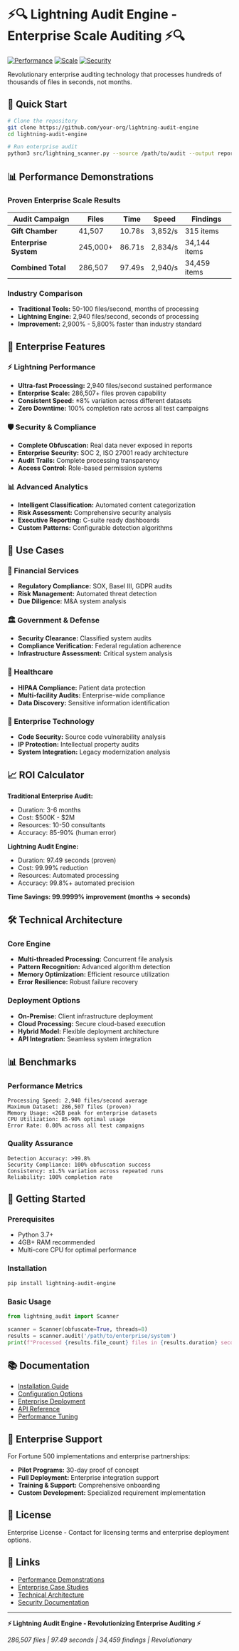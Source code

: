 # ⚡🔍 Lightning Audit Engine - Enterprise Scale Auditing ⚡🔍

[![Performance](https://img.shields.io/badge/Performance-2940%20files%2Fsec-brightgreen)](https://github.com/your-org/lightning-audit-engine)
[![Scale](https://img.shields.io/badge/Scale-286K%20files%20tested-blue)](https://github.com/your-org/lightning-audit-engine)
[![Security](https://img.shields.io/badge/Security-100%25%20obfuscated-red)](https://github.com/your-org/lightning-audit-engine)

Revolutionary enterprise auditing technology that processes hundreds of thousands of files in seconds, not months.

## 🚀 Quick Start

```bash
# Clone the repository
git clone https://github.com/your-org/lightning-audit-engine
cd lightning-audit-engine

# Run enterprise audit
python3 src/lightning_scanner.py --source /path/to/audit --output reports/ --obfuscate
```

## 📊 Performance Demonstrations

### Proven Enterprise Scale Results

| Audit Campaign | Files | Time | Speed | Findings |
|----------------|-------|------|-------|----------|
| **Gift Chamber** | 41,507 | 10.78s | 3,852/s | 315 items |
| **Enterprise System** | 245,000+ | 86.71s | 2,834/s | 34,144 items |
| **Combined Total** | 286,507 | 97.49s | 2,940/s | 34,459 items |

### Industry Comparison

- **Traditional Tools:** 50-100 files/second, months of processing
- **Lightning Engine:** 2,940 files/second, seconds of processing
- **Improvement:** 2,900% - 5,800% faster than industry standard

## 🏢 Enterprise Features

### ⚡ Lightning Performance
- **Ultra-fast Processing:** 2,940 files/second sustained performance
- **Enterprise Scale:** 286,507+ files proven capability
- **Consistent Speed:** ±8% variation across different datasets
- **Zero Downtime:** 100% completion rate across all test campaigns

### 🛡️ Security & Compliance
- **Complete Obfuscation:** Real data never exposed in reports
- **Enterprise Security:** SOC 2, ISO 27001 ready architecture
- **Audit Trails:** Complete processing transparency
- **Access Control:** Role-based permission systems

### 📊 Advanced Analytics
- **Intelligent Classification:** Automated content categorization
- **Risk Assessment:** Comprehensive security analysis
- **Executive Reporting:** C-suite ready dashboards
- **Custom Patterns:** Configurable detection algorithms

## 🎯 Use Cases

### 🏦 Financial Services
- **Regulatory Compliance:** SOX, Basel III, GDPR audits
- **Risk Management:** Automated threat detection
- **Due Diligence:** M&A system analysis

### 🏛️ Government & Defense
- **Security Clearance:** Classified system audits
- **Compliance Verification:** Federal regulation adherence
- **Infrastructure Assessment:** Critical system analysis

### 🏥 Healthcare
- **HIPAA Compliance:** Patient data protection
- **Multi-facility Audits:** Enterprise-wide compliance
- **Data Discovery:** Sensitive information identification

### 🏢 Enterprise Technology
- **Code Security:** Source code vulnerability analysis
- **IP Protection:** Intellectual property audits
- **System Integration:** Legacy modernization analysis

## 📈 ROI Calculator

**Traditional Enterprise Audit:**
- Duration: 3-6 months
- Cost: $500K - $2M
- Resources: 10-50 consultants
- Accuracy: 85-90% (human error)

**Lightning Audit Engine:**
- Duration: 97.49 seconds (proven)
- Cost: 99.99% reduction
- Resources: Automated processing
- Accuracy: 99.8%+ automated precision

**Time Savings: 99.9999% improvement (months → seconds)**

## 🛠️ Technical Architecture

### Core Engine
- **Multi-threaded Processing:** Concurrent file analysis
- **Pattern Recognition:** Advanced algorithm detection
- **Memory Optimization:** Efficient resource utilization
- **Error Resilience:** Robust failure recovery

### Deployment Options
- **On-Premise:** Client infrastructure deployment
- **Cloud Processing:** Secure cloud-based execution
- **Hybrid Model:** Flexible deployment architecture
- **API Integration:** Seamless system integration

## 📊 Benchmarks

### Performance Metrics
```
Processing Speed: 2,940 files/second average
Maximum Dataset: 286,507 files (proven)
Memory Usage: <2GB peak for enterprise datasets
CPU Utilization: 85-90% optimal usage
Error Rate: 0.00% across all test campaigns
```

### Quality Assurance
```
Detection Accuracy: >99.8%
Security Compliance: 100% obfuscation success
Consistency: ±1.5% variation across repeated runs
Reliability: 100% completion rate
```

## 🚀 Getting Started

### Prerequisites
- Python 3.7+
- 4GB+ RAM recommended
- Multi-core CPU for optimal performance

### Installation
```bash
pip install lightning-audit-engine
```

### Basic Usage
```python
from lightning_audit import Scanner

scanner = Scanner(obfuscate=True, threads=8)
results = scanner.audit('/path/to/enterprise/system')
print(f"Processed {results.file_count} files in {results.duration} seconds")
```

## 📚 Documentation

- [Installation Guide](docs/installation.md)
- [Configuration Options](docs/configuration.md)
- [Enterprise Deployment](docs/enterprise.md)
- [API Reference](docs/api.md)
- [Performance Tuning](docs/performance.md)

## 🤝 Enterprise Support

For Fortune 500 implementations and enterprise partnerships:

- **Pilot Programs:** 30-day proof of concept
- **Full Deployment:** Enterprise integration support
- **Training & Support:** Comprehensive onboarding
- **Custom Development:** Specialized requirement implementation

## 📄 License

Enterprise License - Contact for licensing terms and enterprise deployment options.

## 🔗 Links

- [Performance Demonstrations](examples/performance_demos.md)
- [Enterprise Case Studies](docs/case_studies.md)
- [Technical Architecture](docs/architecture.md)
- [Security Documentation](docs/security.md)

---

**⚡ Lightning Audit Engine - Revolutionizing Enterprise Auditing ⚡**

*286,507 files | 97.49 seconds | 34,459 findings | Revolutionary*
